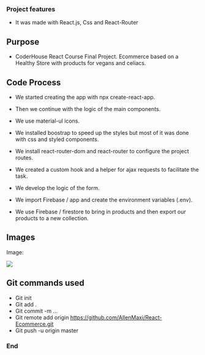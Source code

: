 ### Project features

- It was made with React.js, Css and React-Router



## Purpose

- CoderHouse React Course Final Project. Ecommerce based on a Healthy Store with products for vegans and celiacs.


## Code Process

- We started creating the app with npx create-react-app.

- Then we continue with the logic of the main components.

- We use material-ul icons.
- We installed boostrap to speed up the styles but most of it was done with css and styled components.

- We install react-router-dom and react-router to configure the project routes.

- We created a custom hook and a helper for ajax requests to facilitate the task.

- We develop the logic of the form.

- We import Firebase / app and create the environment variables (.env).

- We use Firebase / firestore to bring in products and then export our products to a new collection.



## Images

Image:

![](https://pandao.github.io/editor.md/examples/images/4.jpg)


## Git commands used

- Git init
- Git add .
- Git commit -m ...
- Git remote add origin https://github.com/AllenMaxi/React-Ecommerce.git
- Git push -u origin master



### End
